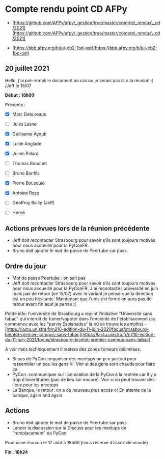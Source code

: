 
# Compte rendu point CD AFPy



- [https://github.com/AFPy/afpy\_gestion/tree/master/compte\_rendus\_cd/2021](https://github.com/AFPy/afpy\_gestion/tree/master/compte\_rendus\_cd/2021)

- [https://bbb.afpy.org/b/jul-cb2-1bd-ost](https://bbb.afpy.org/b/jul-cb2-1bd-ost)





## 20 juillet 2021



Hello, j'ai pré-rempli le document au cas où je serais pas là à la réunion :) /Jeff le 15/07



**Début : 18h00**



Présents :



- [x] Marc Debureaux

- [ ] Jules Lasne

- [x] Guillaume Ayoub

- [x] Lucie Anglade

- [x] Julien Palard

- [ ] Thomas Bouchet

- [ ] Bruno Bonfils

- [x] Pierre Bousquié

- [x] Antoine Rozo

- [ ] Geoffroy Bailly (Jeff)

- [ ] Hervé





## Actions prévues lors de la réunion précédente

   * Jeff doit recontacter Strasbourg pour savoir s’ils sont toujours motivés pour nous accueillir pour la PyConFR.
   * Bruno doit ajouter le mot de passe de Peertube sur pass. 






## Ordre du jour

   * Mot de passe Peertube : on sait pas
   * Jeff doit recontacter Strasbourg pour savoir s’ils sont toujours motivés pour nous accueillir pour la PyConFR.
J'ai recontacté l'université en juin mais pas de retour (ce 15/07)  avec le variant je pense que la direction est un peu hésitante. Maintenant que l'univ est fermé on aura pas de retour avant fin aout je pense :(



Petite info: l'université de Strasbourg a rejoint l'initiative "Université sans tabac" qui interdit de fumer/vapoter dans l'enceinte de l'établissement (ca commence avec les "parvis Esplanades" là où se trouve les amphis) - [https://lactu.unistra.fr/n210-edition-du-11-juin-2021/focus/strasbourg-bientot-premier-campus-sans-tabac](https://lactu.unistra.fr/n210-edition-du-11-juin-2021/focus/strasbourg-bientot-premier-campus-sans-tabac)

A voir mais techniquement il restera des zones fumeurs délimitées.

   * Si pas de PyCon : organiser des meetups un peu partout pour rassembler un peu les gens irl. Voir si des gens sont chauds pour faire ça
   * PyCon : communiquer sur l’annulation de la PyCon à la rentrée car il y a trop d’insertitudes (pas de lieu sûr encore). Voir si on peut trouver des lieux pour les meetups
   * La Banque, le retour : on a de nouveau plus accès o/ En attente de la banque, again and again


## Actions

   * Bruno doit ajouter le mot de passe de Peertube sur pass
   * Lancer la discussion sur le Discuss pour les meetups de "remplacement" de PyCon




Prochaine réunion le 17 août à 18h00 (sous réserve d’assez de monde)



**Fin : 18h24**
